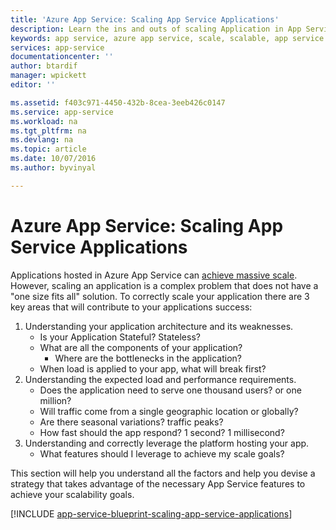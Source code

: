```yaml
---
title: 'Azure App Service: Scaling App Service Applications'
description: Learn the ins and outs of scaling Application in App Service.
keywords: app service, azure app service, scale, scalable, app service plan, app service cost
services: app-service
documentationcenter: ''
author: btardif
manager: wpickett
editor: ''

ms.assetid: f403c971-4450-432b-8cea-3eeb426c0147
ms.service: app-service
ms.workload: na
ms.tgt_pltfrm: na
ms.devlang: na
ms.topic: article
ms.date: 10/07/2016
ms.author: byvinyal

---
```

# Azure App Service: Scaling App Service Applications
Applications hosted in Azure App Service can [achieve massive scale](https://azure.microsoft.com/blog/canadian-broadcasting-corporation-radio-canada-leverage-azure-for-smooth-election-coverage/).
However, scaling an application is a complex problem that does not have a "one 
size fits all" solution. To correctly scale your application there are 3 key
areas that will contribute to your applications success:

1. Understanding your application architecture and its weaknesses.
   * Is your Application Stateful? Stateless?
   * What are all the components of your application?
     * Where are the bottlenecks in the application?
   * When load is applied to your app, what will break first?
2. Understanding the expected load and performance requirements.
   * Does the application need to serve one thousand users? or one million?
   * Will traffic come from a single geographic location or globally?
   * Are there seasonal variations? traffic peaks?
   * How fast should the app respond? 1 second? 1 millisecond?
3. Understanding and correctly leverage the platform hosting your app.
   * What features should I leverage to achieve my scale goals?

This section will help you understand all the factors and help you devise a
strategy that takes advantage of the necessary App Service features to achieve
your scalability goals.

[!INCLUDE [app-service-blueprint-scaling-app-service-applications](../../includes/app-service-blueprint-scaling-app-service-applications.md)]

